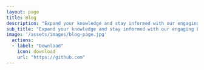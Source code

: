```yaml
---
layout: page
title: Blog
description: "Expand your knowledge and stay informed with our engaging blog posts"
sub_title: "Expand your knowledge and stay informed with our engaging blog posts"
image: '/assets/images/blog-page.jpg'
  actions:
  - label: "Download"
    icon: download
    url: "https://github.com"
---
```


